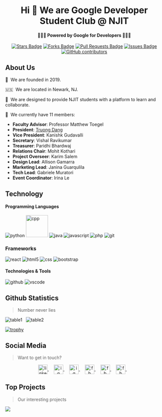 <h1 align="center">Hi 👋 We are Google Developer Student Club @ NJIT</h1>
<h4 align="center">👨🏼‍💻 Powered by Google for Developers 👩🏼‍💻</h4>

<div align="center">
  <a href="https://github.com/gdsc-njit/awesome-github-profile-readme/stargazers"><img src="https://img.shields.io/github/stars/gdsc-njit/gdsc-njit" alt="Stars Badge"/></a>
  <a href="https://github.com/gdsc-njit/awesome-github-profile-readme/network/members"><img src="https://img.shields.io/github/forks/gdsc-njit/gdsc-njit" alt="Forks Badge"/></a>
  <a href="https://github.com/gdsc-njit/awesome-github-profile-readme/pulls"><img src="https://img.shields.io/github/issues-pr/gdsc-njit/wordle" alt="Pull Requests Badge"/></a>
  <a href="https://github.com/gdsc-njit/awesome-github-profile-readme/issues"><img src="https://img.shields.io/github/issues/gdsc-njit/wordle" alt="Issues Badge"/></a>
  <a href="https://github.com/gdsc-njit/awesome-github-profile-readme/graphs/contributors"><img alt="GitHub contributors" src="https://img.shields.io/github/contributors/gdsc-njit/gdsc-njit?color=2b9348"></a>
</div>


## About Us

🏣&nbsp;&nbsp;We are founded in 2019.

🇺🇸&nbsp;&nbsp;We are located in Newark, NJ.

🤝&nbsp;&nbsp;We are designed to provide NJIT students with a platform to learn and collaborate.

👀&nbsp;&nbsp;We currently have 11 members:

- **Faculty Advisor**: Professor Matthew Toegel
- **President**: [Truong Dang](https://www.linkedin.com/in/2dt/)
- **Vice President**: Kanishk Gudavalli
- **Secretary**: Vishal Ravikumar
- **Treasurer**: Paridhi Bhardwaj
- **Relations Chair**: Mohit Kothari
- **Project Overseer**: Karim Salem
- **Design Lead**: Allison Gamarra
- **Marketing Lead**: Janina Guarqulila
- **Tech Lead**: Gabriele Muratori
- **Event Coordinator**: Irina Le

## Technology

#### Programming Languages

<p align="left">
  <img src="https://www.vectorlogo.zone/logos/python/python-horizontal.svg" alt="python"/>
  <img src="https://cdn.jsdelivr.net/gh/devicons/devicon/icons/cplusplus/cplusplus-original.svg" alt="cpp" width="70" height="70"/>
  <img src="https://www.vectorlogo.zone/logos/java/java-horizontal.svg" alt="java"/>
  <img src="https://www.vectorlogo.zone/logos/javascript/javascript-horizontal.svg" alt="javascript"/>
  <img src="https://www.vectorlogo.zone/logos/php/php-horizontal.svg" alt="php"/>
  <img src="https://www.vectorlogo.zone/logos/git-scm/git-scm-ar21.svg" alt="git"/>
</p>

### Frameworks

<p align="left">
  <img src="https://www.vectorlogo.zone/logos/reactjs/reactjs-ar21.svg" alt="react"/>
  <img src="https://www.vectorlogo.zone/logos/w3_html5/w3_html5-ar21.svg" alt="html5"/>
  <img src="https://www.vectorlogo.zone/logos/w3_css/w3_css-ar21.svg" alt="css"/>
  <img src="https://www.vectorlogo.zone/logos/getbootstrap/getbootstrap-ar21.svg" alt="bootstrap"/>
</p>

#### Technologies & Tools

<p align="left">
  <img src="https://www.vectorlogo.zone/logos/github/github-ar21.svg" alt="github"/>
  <img src="https://www.vectorlogo.zone/logos/visualstudio_code/visualstudio_code-ar21.svg" alt="vscode"/>
</p>


## Github Statistics

> Number never lies

<p>
  <img src="https://github-readme-stats.vercel.app/api/top-langs/?username=gdsc-njit&layout=compact&hide=php,smarty&bg_color=30,e96443,904e95&title_color=fff&text_color=fff" alt="table1"/>
  &nbsp;
  <img src="https://github-readme-stats.vercel.app/api?username=gdsc-njit&show_icons=true&count_private=true&show_icons=true&hide=php&bg_color=30,e96443,904e95&title_color=ff0&text_color=fff" alt="table2"/>
</p>

[![trophy](https://github-profile-trophy.vercel.app/?username=gdsc-njit)](https://github-profile-trophy.vercel.app/?username=gdsc-njit)


## Social Media

> Want to get in touch?

<p align="center">
  <a href="https://www.linkedin.com/company/gdscnjit/" target="blank">
    <img align="center" src="https://cdn.jsdelivr.net/npm/simple-icons@3.0.1/icons/linkedin.svg" alt="linkedin" height="30" width="30" />
  </a>&nbsp;&nbsp;&nbsp;
  <a href="https://www.instagram.com/gdsc_njit/" target="blank">
    <img align="center" src="https://cdn.jsdelivr.net/npm/simple-icons@3.0.1/icons/instagram.svg" alt="ig" height="30" width="30" />
  </a>&nbsp;&nbsp;&nbsp;
  <a href="https://discord.gg/EueUAdt95h" target="blank">
    <img align="center" src="https://cdn.jsdelivr.net/npm/simple-icons@3.0.1/icons/discord.svg" alt="ig" height="30" width="30" />
  </a>&nbsp;&nbsp;&nbsp;
  <a href="https://njit.campuslabs.com/engage/organization/dsc-njit" target="blank">
    <img align="center" src="https://i.imgur.com/belKdjL.png" alt="fb" height="30" />
  </a>&nbsp;&nbsp;&nbsp;
  <a href="https://gdsc.community.dev/new-jersey-institute-of-technology/" target="blank">
    <img align="center" src="https://cdn.jsdelivr.net/npm/simple-icons@3.0.1/icons/google.svg" alt="fb" height="30" width="30" />
  </a>&nbsp;&nbsp;&nbsp;
  <a href="https://www.facebook.com/dscnjit" target="blank">
    <img align="center" src="https://cdn.jsdelivr.net/npm/simple-icons@3.0.1/icons/facebook.svg" alt="fb" height="30" width="30" />
  </a>&nbsp;&nbsp;&nbsp;
</p>

## Top Projects

> Our interesting projects

<a href="https://github.com/gdsc-njit/wordle">
  <img align="center" src="https://github-readme-stats.vercel.app/api/pin/?username=gdsc-njit&repo=wordle" />
</a>
